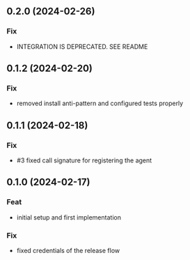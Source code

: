 ## 0.2.0 (2024-02-26)

### Fix

- INTEGRATION IS DEPRECATED. SEE README

## 0.1.2 (2024-02-20)

### Fix

- removed install anti-pattern and configured tests properly

## 0.1.1 (2024-02-18)

### Fix

- #3 fixed call signature for registering the agent

## 0.1.0 (2024-02-17)

### Feat

- initial setup and first implementation

### Fix

- fixed credentials of the release flow
